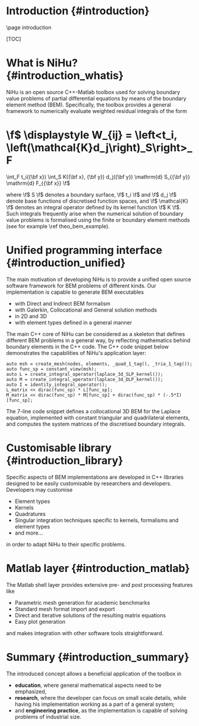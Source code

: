 Introduction {#introduction}
============

\page introduction

[TOC]

What is NiHu? {#introduction_whatis}
=============

NiHu is an open source C++-Matlab toolbox used for solving boundary value problems of partial differential equations by means of the boundary element method (BEM).
Specifically, the toolbox provides a general framework to numerically evaluate weighted residual integrals of the form

\f$
\displaystyle
W_{ij} = \left<t_i, \left(\mathcal{K}d_j\right)_S\right>_F
=
\int_F t_i({\bf x})
\int_S K({\bf x}, {\bf y}) d_j({\bf y}) \mathrm{d} S_{{\bf y}}
\mathrm{d} F_{{\bf x}}
\f$

where
\f$ S \f$ denotes a boundary surface,
\f$ t_i \f$ and \f$ d_j \f$ denote base functions of discretised function spaces, and
\f$ \mathcal{K} \f$ denotes an integral operator defined by its kernel function \f$ K \f$.
Such integrals frequently arise when the numerical solution of boundary value problems is formalised using the finite or boundary element methods (see for example \ref theo_bem_example).

Unified programming interface {#introduction_unified}
=============================

The main motivation of developing NiHu is to provide a unified open source software framework for BEM problems of different kinds.
Our implementation is capable to generate BEM executables
- with Direct and Indirect BEM formalism
- with Galerkin, Collocational and General solution methods
- in 2D and 3D
- with element types defined in a general manner

The main C++ core of NiHu can be considered as a skeleton that defines different BEM problems in a general way, by reflecting mathematics behind boundary elements in the C++ code.
The C++ code snippet below demonstrates the capabilities of NiHu's application layer:
~~~~~~~~~
auto msh = create_mesh(nodes, elements, _quad_1_tag(), _tria_1_tag());
auto func_sp = constant_view(msh);
auto L = create_integral_operator(laplace_3d_SLP_kernel());
auto M = create_integral_operator(laplace_3d_DLP_kernel());
auto I = identity_integral_operator();
L_matrix << dirac(func_sp) * L[func_sp];
M_matrix << dirac(func_sp) * M[func_sp] + dirac(func_sp) * (-.5*I)[func_sp];
~~~~~~~~~
The 7-line code snippet defines a collocational 3D BEM for the Laplace equation, implemented with constant triangular and quadrilateral elements, and computes the system matrices of the discretised boundary integrals.

Customisable library {#introduction_library}
====================

Specific aspects of BEM implementations are developed in C++ libraries designed to be easily customisable by researchers and developers.
Developers may customise
- Element types
- Kernels
- Quadratures
- Singular integration techniques specific to kernels, formalisms and element types
- and more...

in order to adapt NiHu to their specific problems.

Matlab layer {#introduction_matlab}
============

The Matlab shell layer provides extensive pre- and post processing features like
- Parametric mesh generation for academic benchmarks
- Standard mesh format import and export
- Direct and iterative solutions of the resulting matrix equations
- Easy plot generation

and makes integration with other software tools straightforward.

Summary {#introduction_summary}
=======

The introduced concept allows a beneficial application of the toolbox in
- **education**, where general mathematical aspects need to be emphasized,
- **research**, where the developer can focus on small scale details, while having his implementation working as a part of a general system;
- and **engineering practice**, as the implementation is capable of solving problems of industrial size.
